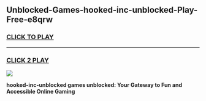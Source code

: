 
## Unblocked-Games-hooked-inc-unblocked-Play-Free-e8qrw
<h3>
<a href="https://premium76.site?title=hooked-inc-unblocked&ref=21A">CLICK TO PLAY</a></h3>
<hr>

<h3>
<a href="https://premium76.site?title=hooked-inc-unblocked&ref=21A">CLICK 2 PLAY</a>
  
</h3>

<a href="https://premium76.site?title=hooked-inc-unblocked&ref=21A"><img src="https://clearcache.store/games.png"></a>


**hooked-inc-unblocked games unblocked: Your Gateway to Fun and Accessible Online Gaming**
